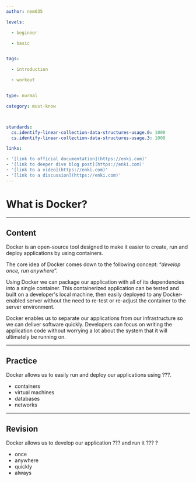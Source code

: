 ```yaml
---
author: nem035

levels:

  - beginner

  - basic


tags:

  - introduction

  - workout


type: normal

category: must-know



standards:
  cs.identify-linear-collection-data-structures-usage.0: 1000
  cs.identify-linear-collection-data-structures-usage.3: 1000

links:

- '[link to official documentation](https://enki.com)'
- '[link to deeper dive blog post](https://enki.com)'
- '[link to a video](https://enki.com)'
- '[link to a discussion](https://enki.com)'
---
```

# What is Docker?
---

## Content

Docker is an open-source tool designed to make it easier to create, run and deploy applications by using containers.

The core idea of Docker comes down to the following concept: “_develop once, run anywhere_”.

Using Docker we can package our application with all of its dependencies into a single container. This containerized application can be tested and built on a developer's local machine, then easily deployed to any Docker-enabled server without the need to re-test or re-adjust the container to the server environment.

Docker enables us to separate our applications from our infrastructure so we can deliver software quickly. Developers can focus on writing the application code without worrying a lot about the system that it will ultimately be running on.

---
## Practice

Docker allows us to easily run and deploy our applications using ???.

* containers
* virtual machines
* databases
* networks

---
## Revision

Docker allows us to develop our application ??? and run it ??? ?

* once
* anywhere
* quickly
* always
